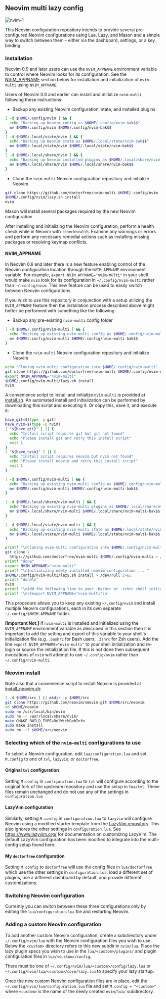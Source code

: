 ## Neovim multi lazy config

![nvim-1](https://user-images.githubusercontent.com/80513079/216895409-4d7b246c-d7da-4f9e-8680-8f6b60ffa201.png)

This Neovim configuration repository intends to provide several pre-configured
Neovim configurations using Lua, Lazy, and Mason and a simple way to switch
between them - either via the dashboard, settings, or a key binding.

### Installation

Neovim 0.9 and later users can use the `NVIM_APPNAME` environment variable
to control where Neovim looks for its configuration. See the
[NVIM_APPNAME](#nvim_appname) section below for installation and
initialization of `nvim-multi` using `NVIM_APPNAME`.

Users of Neovim 0.8 and earlier can install and initialize `nvim-multi`
following these instructions:

- Backup any existing Neovim configuration, state, and installed plugins

```bash
[ -d $HOME/.config/nvim ] && {
  echo "Backing up Neovim config as $HOME/.config/nvim-bak$$"
  mv $HOME/.config/nvim $HOME/.config/nvim-bak$$
}
[ -d $HOME/.local/state/nvim ] && {
  echo "Backing up Neovim state as $HOME/.local/state/nvim-bak$$"
  mv $HOME/.local/state/nvim $HOME/.local/state/nvim-bak$$
}
[ -d $HOME/.local/share/nvim ] && {
  echo "Backing up Neovim installed plugins as $HOME/.local/share/nvim-bak$$"
  mv $HOME/.local/share/nvim $HOME/.local/share/nvim-bak$$
}
```

- Clone the `nvim-multi` Neovim configuration repository and initialize Neovim

```bash
git clone https://github.com/doctorfree/nvim-multi $HOME/.config/nvim
$HOME/.config/nvim/lazy.sh install
nvim
```

Mason will install several packages required by the new Neovim configuration.

After installing and initializing the Neovim configuration, perform a health
check while in Neovim with `:checkhealth`. Examine any warnings or errors and
perform any necessary remedial actions such as installing missing packages
or resolving keymap conflicts.

#### NVIM_APPNAME

In Neovim 0.9 and later there is a new feature enabling control of the
Neovim configuration location through the `NVIM_APPNAME` environment
variable. For example, `export NVIM_APPNAME="nvim-multi"` in your shell
would make `nvim` look for its configuration in `~/.config/nvim-multi`
rather than `~/.config/nvim`. This new feature can be used to easily
switch between Neovim configurations.

If you wish to use this repository in conjunction with a setup utilizing the
`NVIM_APPNAME` feature then the installation process described above might
better be performed with something like the following:

- Backup any pre-existing `nvim-multi` config folder

```bash
[ -d $HOME/.config/nvim-multi ] && {
  echo "Backing up existing nvim-multi config as $HOME/.config/nvim-multi-bak$$"
  mv $HOME/.config/nvim-multi $HOME/.config/nvim-multi-bak$$
}
```

- Clone the `nvim-multi` Neovim configuration repository and initialize Neovim

```bash
echo "Cloning nvim-multi configuration into $HOME/.config/nvim-multi"
git clone https://github.com/doctorfree/nvim-multi $HOME/.config/nvim-multi
export NVIM_APPNAME="nvim-multi"
$HOME/.config/nvim-multi/lazy.sh install
nvim
```

A convenience script to install and initialize `nvim-multi` is provided at
[install.sh](install.sh). An automated install and initialization can be
performed by downloading this script and executing it. Or copy this, save
it, and execute it:

```bash
have_git=$(type -p git)
have_nvim=$(type -p nvim)
[ "${have_git}" ] || {
  echo "Install script requires git but git not found"
  echo "Please install git and retry this install script"
  exit 1
}
[ "${have_nvim}" ] || {
  echo "Install script requires neovim but nvim not found"
  echo "Please install neovim and retry this install script"
  exit 1
}

[ -d $HOME/.config/nvim-multi ] && {
  echo "Backing up existing nvim-multi config as $HOME/.config/nvim-multi-bak$$"
  mv $HOME/.config/nvim-multi $HOME/.config/nvim-multi-bak$$
}

[ -d $HOME/.local/share/nvim-multi ] && {
  echo "Backing up existing nvim-multi plugins as $HOME/.local/share/nvim-multi-bak$$"
  mv $HOME/.local/share/nvim-multi $HOME/.local/share/nvim-multi-bak$$
}

[ -d $HOME/.local/state/nvim-multi ] && {
  echo "Backing up existing nvim-multi state as $HOME/.local/state/nvim-multi-bak$$"
  mv $HOME/.local/state/nvim-multi $HOME/.local/state/nvim-multi-bak$$
}

printf "\nCloning nvim-multi configuration into $HOME/.config/nvim-multi ... "
git clone \
  https://github.com/doctorfree/nvim-multi $HOME/.config/nvim-multi > /dev/null 2>&1
printf "done"
export NVIM_APPNAME="nvim-multi"
printf "\nInitializing newly installed neovim configuration ... "
$HOME/.config/nvim-multi/lazy.sh install > /dev/null 2>&1
printf "done\n"
nvim
printf "\nAdd the following line to your .bashrc or .zshrc shell initialization:"
printf '\n\texport NVIM_APPNAME="nvim-multi"\n'
```

This procedure allows you to keep any existing `~/.config/nvim` and install
multiple Neovim configurations, each in its own separate
`~/.config/$NVIM_APPNAME` folder.

**[Important Not:]** If `nvim-multi` is installed and initialized using the
`NVIM_APPNAME` environment variable as described in this section then it is
important to add the setting and export of this variable to your shell's
initialization file (e.g. `.bashrc` for Bash users, `.zshrc` for Zsh users).
Add the line `export NVIM_APPNAME="nvim-multi"` to your shell initialization
and re-login or source the initialization file. If this is not done then
subsequent invocations of `nvim` will attempt to use `~/.config/nvim` rather
than `~/.config/nvim-multi`.

### Neovim install

Note also that a convenience script to install Neovim is provided at
[install_neovim.sh](install_neovim.sh):

```bash
[ -d $HOME/src ] || mkdir -p $HOME/src
git clone https://github.com/neovim/neovim.git $HOME/src/neovim
cd $HOME/neovim
sudo rm /usr/local/bin/nvim
sudo rm -r /usr/local/share/nvim/
make CMAKE_BUILD_TYPE=RelWithDebInfo
sudo make install
sudo rm -rf $HOME/src/neovim
```

### Selecting which of the `nvim-multi` configurations to use

To select a Neovim configuration, edit `lua/configuration.lua`
and set `M.config` to one of `tvl`, `lazyvim`, or `doctorfree`.

#### Original `tvl` configuration

Setting `M.config` in `configuration.lua` to `tvl` will configure according to the
original fork of the upstream repository and use the setup in `lua/tvl`. These
files remain unchanged and do not use any of the settings in `configuration.lua`

#### LazyVim configuration

Similarly, setting `M.config` in `configuration.lua` to `lazyvim` will configure
Neovim using a modified starter template from the
[LazyVim repository](https://github.com/LazyVim/LazyVim). This also ignores the
other settings in `configuration.lua`. See https://www.lazyvim.org/ for
documentation on customizing LazyVim. The default LazyVim configuration has been
modified to integrate into the multi-config setup found here.

#### My `doctorfree` configuration

Setting `M.config` to `doctorfree` will use the config files in `lua/doctorfree`
which use the other settings in `configuration.lua`, load a different set of
plugins, use a different dashboard by default, and provide different customizations.

### Switching Neovim configuration

Currently you can switch between these three configurations only by editing the
`lua/configuration.lua` file and restarting Neovim.

### Adding a custom Neovim configuration

To add another custom Neovim configuration, create a subdirectory under
`~/.config/nvim/lua` with the Neovim configuration files you wish to use.
Below the `<custom>` directory refers to this new subdir in `nvim/lua`.
Place the lazy plugin specs you wish to use in the `lua/<custom>/plugins/`
and plugin configuration files in `lua/<custom>/config`.

There must be one of `~/.config/nvim/lua/<custom>/config/lazy.lua`
or `~/.config/nvim/lua/<custom>/core/lazy.lua` to specify your lazy startup.

Once the new custom Neovim configuration files are in place, edit the
`~/.config/nvim/lua/configuration.lua` file and set `M.config = "<custom>"`
where `<custom>` is the name of the newly created `nvim/lua/` subdirectory.
